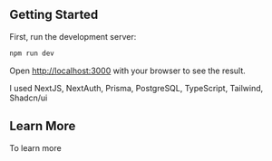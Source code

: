 ## Getting Started

First, run the development server:

```bash
npm run dev
```

Open [http://localhost:3000](http://localhost:3000) with your browser to see the result.

I used NextJS, NextAuth, Prisma, PostgreSQL, TypeScript, Tailwind, Shadcn/ui



## Learn More

To learn more 